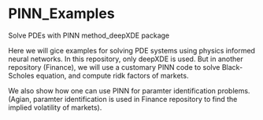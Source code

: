 # PINN_Examples
Solve PDEs with PINN method_deepXDE package 


Here we will gice examples for solving PDE systems using physics informed neural networks. In this repository, only deepXDE is used. But in another repository (Finance), we will use a customary PINN code to solve Black-Scholes equation, and compute ridk factors of markets. <br/> 

We also show how one can use PINN for paramter identification problems. (Agian, paramter identification is used in Finance repository to find the implied volatility of markets).
